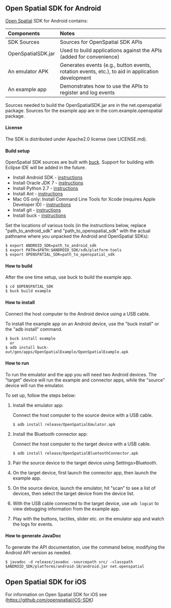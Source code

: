 ## Open Spatial SDK for Android

[Open Spatial](http://openspatial.net) SDK for Android contains:

| Components         | Notes
| :---------         | :----
| SDK Sources        | Sources for OpenSpatial SDK APIs
| OpenSpatialSDK.jar | Used to build applications against the APIs (added for convenience)
| An emulator APK    | Generates events (e.g., button events, rotation events, etc.), to aid in application development
| An example app     | Demonstrates how to use the APIs to register and log events

Sources needed to build the OpenSpatialSDK.jar are in the net.openspatial package. Sources for the example app are in the com.example.openspatial package.

#### License
The SDK is distributed under Apache2.0 license (see LICENSE.md).

#### Build setup

OpenSpatial SDK sources are built with [buck](http://facebook.github.io/buck). Support for building with Eclipse IDE will be added in the future.

* Install Android SDK - [instructions](http://developer.android.com/sdk/index.html?hl=sk)
* Install Oracle JDK 7 - [instructions](http://docs.oracle.com/javase/7/docs/webnotes/install/index.html)
* Install Python 2.7 - [instructions](https://www.python.org/download/releases/2.7.7/)
* Install Ant - [instructions](http://ant.apache.org/bindownload.cgi)
* Mac OS only: Install Command Line Tools for Xcode (requires Apple Developer ID) - [instructions](https://developer.apple.com/downloads/index.action)
* Install git - [instructions](http://git-scm.com/downloads)
* Install buck - [instructions](http://facebook.github.io/buck/setup/quick_start.html)

Set the locations of various tools (in the instructions below, replace "path_to_android_sdk" and "path_to_openspatial_sdk" with the actual pathname where you unpacked the Android and OpenSpatial SDKs):

  ```
  $ export ANDROID_SDK=path_to_android_sdk
  $ export PATH=$PATH:$ANDROID_SDK/sdk/platform-tools
  $ export OPENSPATIAL_SDK=path_to_openspatial_sdk
  ```

#### How to build

After the one time setup, use buck to build the example app.

```
$ cd $OPENSPATIAL_SDK
$ buck build example
```

#### How to install

Connect the host computer to the Android device using a USB cable.

To install the example app on an Android device, use the "buck install" or the "adb install" command.

```
$ buck install example
  or
$ adb install buck-out/gen/apps/OpenSpatialExample/OpenSpatialExample.apk
```
#### How to run

To run the emulator and the app you will need two Android devices. The "target" device will run the example and connector apps, while the "source" device will run the emulator.

To set up, follow the steps below:

1. Install the emulator app:

   Connect the host computer to the source device with a USB cable.
   ```
   $ adb install release/OpenSpatialEmulator.apk
   ```

2. Install the Bluetooth connector app:

   Connect the host computer to the target device with a USB cable.
   ```
   $ adb install release/OpenSpatialBluetoothConnector.apk
   ```
3. Pair the source device to the target device using Settings>Bluetooth.
4. On the target device, first launch the connector app, then launch the example app.
5. On the source device, launch the emulator, hit "scan" to see a list of devices, then select the target device from the device list.
6. With the USB cable connected to the target device, use ```adb logcat``` to view debugging information from the example app.
8. Play with the buttons, tactiles, slider etc. on the emulator app and watch the logs for events.

#### How to generate JavaDoc

To generate the API documentation, use the command below, modifying the Android API version as needed.

```
$ javadoc -d release/javadoc -sourcepath src/ -classpath $ANDROID_SDK/platforms/android-18/android.jar net.openspatial
```

## Open Spatial SDK for iOS

For information on Open Spatial SDK for iOS see (https://github.com/openspatial/iOS-SDK)
